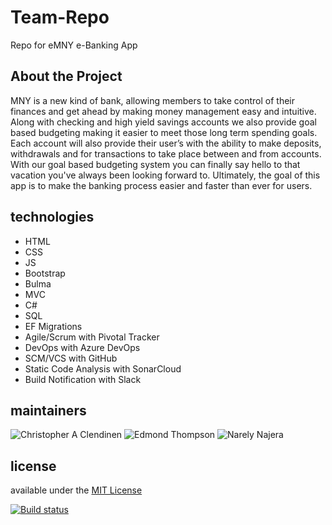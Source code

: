 # Team-Repo
Repo for eMNY e-Banking App

## About the Project
MNY is a new kind of bank, allowing members to take control of their finances and get ahead by making money management easy and intuitive.
Along with checking and high yield savings accounts we also provide goal based budgeting making it easier to meet those long term spending goals.
Each account will also provide their user’s with the ability to make deposits, withdrawals and for transactions to take place between and from accounts.
With our goal based budgeting system you can finally say hello to that vacation you've always been looking forward to.
Ultimately, the goal of this app is to make the banking process easier and faster than ever for users.


## technologies

+ HTML
+ CSS
+ JS
+ Bootstrap
+ Bulma
+ MVC
+ C#
+ SQL
+ EF Migrations
+ Agile/Scrum with Pivotal Tracker
+ DevOps with Azure DevOps
+ SCM/VCS with GitHub
+ Static Code Analysis with SonarCloud
+ Build Notification with Slack

## maintainers

![Christopher A Clendinen](https://avatars1.githubusercontent.com/u/45204662?s=64&v=4)
![Edmond Thompson](https://avatars2.githubusercontent.com/u/8095689?s=64&v=4)
![Narely Najera](https://avatars0.githubusercontent.com/u/44989081?s=64&v=4)


## license

available under the [MIT License](https://github.com/ChrisAClen/Team-Repo/blob/master/LICENSE)


[![Build status](https://dev.azure.com/chrisaclendinen/eMNY/_apis/build/status/eMNY%20PipeLine)](https://dev.azure.com/chrisaclendinen/eMNY/_build/latest?definitionId=13)

